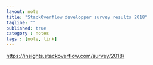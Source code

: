 ```yaml
---
layout: note
title: "StackOverflow developper survey results 2018"
tagline: ""
published: true
category : notes
tags : [note, link]
---
```


<https://insights.stackoverflow.com/survey/2018/>
